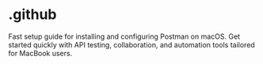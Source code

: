 # .github
Fast setup guide for installing and configuring Postman on macOS. Get started quickly with API testing, collaboration, and automation tools tailored for MacBook users.
